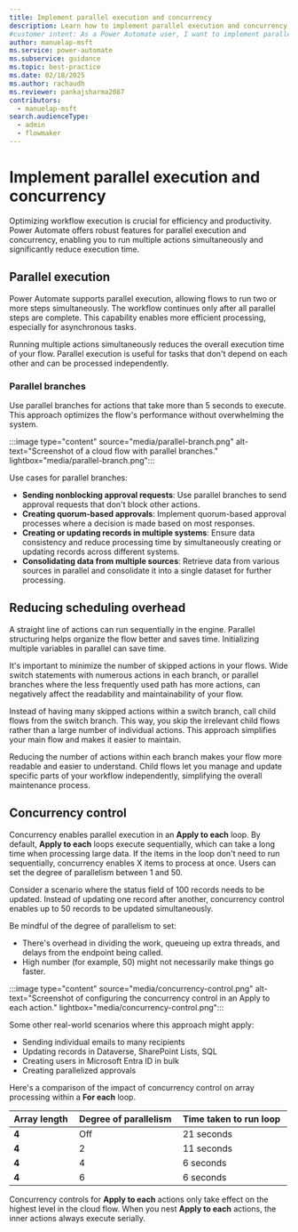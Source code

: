 ```yaml
---
title: Implement parallel execution and concurrency
description: Learn how to implement parallel execution and concurrency in Power Automate to optimize your workflows and reduce execution time.
#customer intent: As a Power Automate user, I want to implement parallel execution and concurrency in Power Automate so that I can optimize workflow efficiency.
author: manuelap-msft
ms.service: power-automate
ms.subservice: guidance
ms.topic: best-practice
ms.date: 02/18/2025
ms.author: rachaudh
ms.reviewer: pankajsharma2087
contributors: 
  - manuelap-msft
search.audienceType: 
  - admin
  - flowmaker
---
```


# Implement parallel execution and concurrency

Optimizing workflow execution is crucial for efficiency and productivity. Power Automate offers robust features for parallel execution and concurrency, enabling you to run multiple actions simultaneously and significantly reduce execution time.

## Parallel execution

Power Automate supports parallel execution, allowing flows to run two or more steps simultaneously. The workflow continues only after all parallel steps are complete. This capability enables more efficient processing, especially for asynchronous tasks.

Running multiple actions simultaneously reduces the overall execution time of your flow. Parallel execution is useful for tasks that don't depend on each other and can be processed independently.

### Parallel branches

Use parallel branches for actions that take more than 5 seconds to execute. This approach optimizes the flow's performance without overwhelming the system.

:::image type="content" source="media/parallel-branch.png" alt-text="Screenshot of a cloud flow with parallel branches." lightbox="media/parallel-branch.png":::

Use cases for parallel branches:

- **Sending nonblocking approval requests**: Use parallel branches to send approval requests that don't block other actions. 
- **Creating quorum-based approvals**: Implement quorum-based approval processes where a decision is made based on most responses.
- **Creating or updating records in multiple systems**: Ensure data consistency and reduce processing time by simultaneously creating or updating records across different systems.
- **Consolidating data from multiple sources**: Retrieve data from various sources in parallel and consolidate it into a single dataset for further processing.

## Reducing scheduling overhead

A straight line of actions can run sequentially in the engine. Parallel structuring helps organize the flow better and saves time. Initializing multiple variables in parallel can save time.

It's important to minimize the number of skipped actions in your flows. Wide switch statements with numerous actions in each branch, or parallel branches where the less frequently used path has more actions, can negatively affect the readability and maintainability of your flow.

Instead of having many skipped actions within a switch branch, call child flows from the switch branch. This way, you skip the irrelevant child flows rather than a large number of individual actions. This approach simplifies your main flow and makes it easier to maintain.

Reducing the number of actions within each branch makes your flow more readable and easier to understand. Child flows let you manage and update specific parts of your workflow independently, simplifying the overall maintenance process.

## Concurrency control

Concurrency enables parallel execution in an **Apply to each** loop. By default, **Apply to each** loops execute sequentially, which can take a long time when processing large data. If the items in the loop don't need to run sequentially, concurrency enables X items to process at once. Users can set the degree of parallelism between 1 and 50.

Consider a scenario where the status field of 100 records needs to be updated. Instead of updating one record after another, concurrency control enables up to 50 records to be updated simultaneously.

Be mindful of the degree of parallelism to set:

- There's overhead in dividing the work, queueing up extra threads, and delays from the endpoint being called.
- High number (for example, 50) might not necessarily make things go faster.

:::image type="content" source="media/concurrency-control.png" alt-text="Screenshot of configuring the concurrency control in an Apply to each action." lightbox="media/concurrency-control.png":::

Some other real-world scenarios where this approach might apply:​

- Sending individual emails to many recipients​
- Updating records in Dataverse, SharePoint Lists, SQL​
- Creating users in Microsoft Entra ID in bulk
- Creating parallelized approvals

Here's a comparison of the impact of concurrency control on array processing within a **For each** loop.

| **Array length ​** | **Degree of parallelism ​** | **Time taken to run loop ​** |
|-------------------|----------------------------|-----------------------------|
| **4 ​**            | Off ​                       | 21 seconds ​                 |
| **4 ​**            | 2 ​                         | 11 seconds ​                 |
| **4 ​**            | 4 ​                         | 6 seconds ​                  |
| **4 ​**            | 6 ​                         | 6 seconds ​                  |

Concurrency controls for **Apply to each** actions only take effect on the highest level in the cloud flow. When you nest **Apply to each** actions, the inner actions always execute serially.
<!-- Many links in this doc, which pointed to flow.microsoft.com/blog/*, did not resolve and were thus removed. -->
